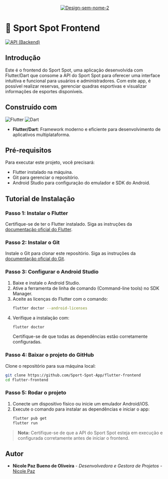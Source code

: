 <p align="center" width="400">
<a href="https://ibb.co/FYQNnHk"><img src="https://i.ibb.co/myn1SNr/Design-sem-nome-2.png" alt="Design-sem-nome-2" border="0"></a>
</p>

# 🏐 Sport Spot Frontend
[![API (Backend)](https://img.shields.io/badge/API-F98C43?style=for-the-badge)](https://github.com/Sport-Spot-App/laravel-api)

## Introdução
Este é o frontend do Sport Spot, uma aplicação desenvolvida com Flutter/Dart que consome a API do Sport Spot para oferecer uma interface intuitiva e funcional para usuários e administradores. Com este app, é possível realizar reservas, gerenciar quadras esportivas e visualizar informações de esportes disponíveis.

## Construído com
![Flutter](https://img.shields.io/badge/Flutter-%2345D1FD?style=for-the-badge&logo=flutter&logoColor=white)
![Dart](https://img.shields.io/badge/Dart-%2303589C?style=for-the-badge&logo=dart&logoColor=white)
- **Flutter/Dart**: Framework moderno e eficiente para desenvolvimento de aplicativos multiplataforma.

## Pré-requisitos
Para executar este projeto, você precisará:
- Flutter instalado na máquina.
- Git para gerenciar o repositório.
- Android Studio para configuração do emulador e SDK do Android.

## Tutorial de Instalação

### Passo 1: Instalar o Flutter
Certifique-se de ter o Flutter instalado. Siga as instruções da [documentação oficial do Flutter](https://docs.flutter.dev/get-started/install).

### Passo 2: Instalar o Git
Instale o Git para clonar este repositório. Siga as instruções da [documentação oficial do Git](https://git-scm.com/book/en/v2/Getting-Started-Installing-Git).

### Passo 3: Configurar o Android Studio
1. Baixe e instale o Android Studio.  
2. Ative a ferramenta de linha de comando (Command-line tools) no SDK Manager.
3. Aceite as licenças do Flutter com o comando:
   ```bash
   flutter doctor --android-licenses
   ```
4. Verifique a instalação com:
   ```bash
   flutter doctor
   ```
   Certifique-se de que todas as dependências estão corretamente configuradas.

### Passo 4: Baixar o projeto do GitHub
Clone o repositório para sua máquina local:
```bash
git clone https://github.com/Sport-Spot-App/flutter-frontend
cd flutter-frontend
```

### Passo 5: Rodar o projeto
1. Conecte um dispositivo físico ou inicie um emulador Android/iOS.
2. Execute o comando para instalar as dependências e iniciar o app:
   ```bash
   flutter pub get
   flutter run
   ```
> **Nota:** Certifique-se de que a API do Sport Spot esteja em execução e configurada corretamente antes de iniciar o frontend.

## Autor
* **Nicole Paz Bueno de Oliveira** - *Desenvolvedora e Gestora de Projetos* - [Nicole Paz](https://github.com/nicpaz)
